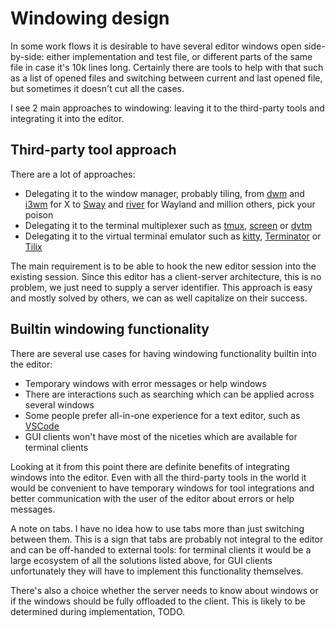 # Windowing design

In some work flows it is desirable to have several editor windows open
side-by-side: either implementation and test file, or different parts
of the same file in case it's 10k lines long. Certainly there are tools
to help with that such as a list of opened files and switching between
current and last opened file, but sometimes it doesn't cut all the cases.

I see 2 main approaches to windowing: leaving it to the third-party tools
and integrating it into the editor.

## Third-party tool approach

There are a lot of approaches:
* Delegating it to the window manager, probably tiling, from [dwm] and [i3wm]
  for X to [Sway] and [river] for Wayland and million others, pick your poison
* Delegating it to the terminal multiplexer such as [tmux], [screen] or [dvtm]
* Delegating it to the virtual terminal emulator such as [kitty], [Terminator]
  or [Tilix]

[dwm]: https://dwm.suckless.org/
[i3wm]: https://i3wm.org/
[Sway]: https://swaywm.org/
[river]: https://github.com/ifreund/river
[tmux]: https://github.com/tmux/tmux
[dvtm]: https://www.brain-dump.org/projects/dvtm/
[screen]: https://www.gnu.org/software/screen/
[kitty]: https://sw.kovidgoyal.net/kitty/
[Terminator]: https://gnome-terminator.org/
[Tilix]: https://gnunn1.github.io/tilix-web/

The main requirement is to be able to hook the new editor session into the
existing session. Since this editor has a client-server architecture, this
is no problem, we just need to supply a server identifier. This approach
is easy and mostly solved by others, we can as well capitalize on their
success.

## Builtin windowing functionality

There are several use cases for having windowing functionality builtin into
the editor:
* Temporary windows with error messages or help windows
* There are interactions such as searching which can be applied across
  several windows
* Some people prefer all-in-one experience for a text editor, such as
  [VSCode]
* GUI clients won't have most of the niceties which are available for
  terminal clients

[VSCode]: https://code.visualstudio.com/

Looking at it from this point there are definite benefits of integrating
windows into the editor. Even with all the third-party tools in the world
it would be convenient to have temporary windows for tool integrations
and better communication with the user of the editor about errors or
help messages.

A note on tabs. I have no idea how to use tabs more than just switching
between them. This is a sign that tabs are probably not integral to the
editor and can be off-handed to external tools: for terminal clients it
would be a large ecosystem of all the solutions listed above, for GUI
clients unfortunately they will have to implement this functionality
themselves.

There's also a choice whether the server needs to know about windows or
if the windows should be fully offloaded to the client. This is likely
to be determined during implementation, TODO.
